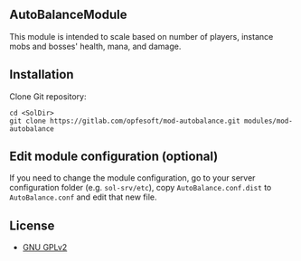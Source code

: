 ## AutoBalanceModule

This module is intended to scale based on number of players, instance mobs and bosses' health, mana, and damage.

## Installation

Clone Git repository:

```
cd <SolDir>
git clone https://gitlab.com/opfesoft/mod-autobalance.git modules/mod-autobalance
```


## Edit module configuration (optional)

If you need to change the module configuration, go to your server configuration folder (e.g. `sol-srv/etc`), copy `AutoBalance.conf.dist` to `AutoBalance.conf` and edit that new file.


## License

- [GNU GPLv2](LICENSE.md)
